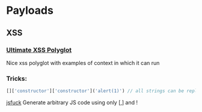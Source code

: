 # Payloads

## XSS

### [Ultimate XSS Polyglot](https://github.com/0xsobky/HackVault/wiki/Unleashing-an-Ultimate-XSS-Polyglot)
Nice xss polyglot with examples of context in which it can run

### Tricks:
```javascript
[]['constructor']['constructor']('alert(1)') // all strings can be replaced with OCT notation: "\143\157...." etc.
```

[jsfuck](http://www.jsfuck.com/) Generate arbitrary JS code using only [,] and !
